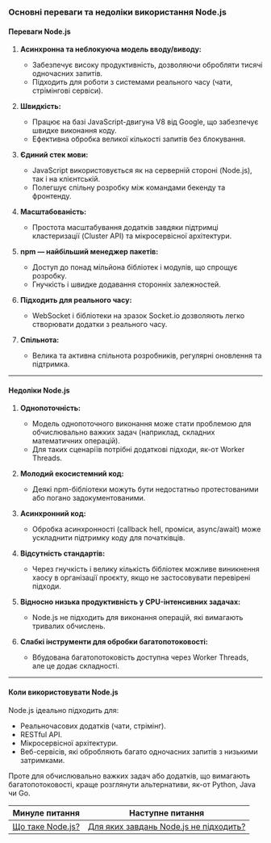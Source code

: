 ### Основні переваги та недоліки використання Node.js

#### **Переваги Node.js**
1. **Асинхронна та неблокуюча модель вводу/виводу:**
    - Забезпечує високу продуктивність, дозволяючи обробляти тисячі одночасних запитів.
    - Підходить для роботи з системами реального часу (чати, стрімінгові сервіси).

2. **Швидкість:**
    - Працює на базі JavaScript-двигуна V8 від Google, що забезпечує швидке виконання коду.
    - Ефективна обробка великої кількості запитів без блокування.

3. **Єдиний стек мови:**
    - JavaScript використовується як на серверній стороні (Node.js), так і на клієнтській.
    - Полегшує спільну розробку між командами бекенду та фронтенду.

4. **Масштабованість:**
    - Простота масштабування додатків завдяки підтримці кластеризації (Cluster API) та мікросервісної архітектури.

5. **npm — найбільший менеджер пакетів:**
    - Доступ до понад мільйона бібліотек і модулів, що спрощує розробку.
    - Гнучкість і швидке додавання сторонніх залежностей.

6. **Підходить для реального часу:**
    - WebSocket і бібліотеки на зразок Socket.io дозволяють легко створювати додатки з реального часу.

7. **Спільнота:**
    - Велика та активна спільнота розробників, регулярні оновлення та підтримка.

---

#### **Недоліки Node.js**
1. **Однопоточність:**
    - Модель однопоточного виконання може стати проблемою для обчислювально важких задач (наприклад, складних математичних операцій).
    - Для таких сценаріїв потрібні додаткові підходи, як-от Worker Threads.

2. **Молодий екосистемний код:**
    - Деякі npm-бібліотеки можуть бути недостатньо протестованими або погано задокументованими.

3. **Асинхронний код:**
    - Обробка асинхронності (callback hell, проміси, async/await) може ускладнити підтримку коду для початківців.

4. **Відсутність стандартів:**
    - Через гнучкість і велику кількість бібліотек можливе виникнення хаосу в організації проєкту, якщо не застосовувати перевірені підходи.

5. **Відносно низька продуктивність у CPU-інтенсивних задачах:**
    - Node.js не підходить для виконання операцій, які вимагають тривалих обчислень.

6. **Слабкі інструменти для обробки багатопотоковості:**
    - Вбудована багатопотоковість доступна через Worker Threads, але це додає складності.

---

#### **Коли використовувати Node.js**
Node.js ідеально підходить для:
- Реальночасових додатків (чати, стрімінг).
- RESTful API.
- Мікросервісної архітектури.
- Веб-сервісів, які обробляють багато одночасних запитів з низькими затримками.

Проте для обчислювально важких задач або додатків, що вимагають багатопотоковості, краще розглянути альтернативи, як-от Python, Java чи Go.

| Минуле питання                            | Наступне питання                                                                      |
|-------------------------------------------|---------------------------------------------------------------------------------------|
| [Що таке Node.js?](1-what-is-node-js.md)  | [Для яких завдань Node.js не підходить?](3-what-tasks-is-node-js-not-suitable-for.md) |
